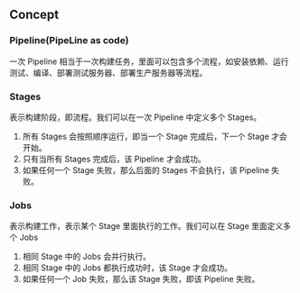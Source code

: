 ## Concept

### Pipeline(PipeLine as code)

一次 Pipeline 相当于一次构建任务，里面可以包含多个流程，如安装依赖、运行测试、编译、部署测试服务器、部署生产服务器等流程。

### Stages

表示构建阶段，即流程。我们可以在一次 Pipeline 中定义多个 Stages。

1. 所有 Stages 会按照顺序运行，即当一个 Stage 完成后，下一个 Stage 才会开始。
2. 只有当所有 Stages 完成后，该 Pipeline  才会成功。
3. 如果任何一个 Stage 失败，那么后面的 Stages 不会执行，该 Pipeline 失败。

### Jobs

表示构建工作，表示某个 Stage 里面执行的工作。我们可以在 Stage 里面定义多个 Jobs

1. 相同 Stage 中的 Jobs 会并行执行。
2. 相同 Stage 中的 Jobs 都执行成功时，该 Stage 才会成功。
3. 如果任何一个 Job 失败，那么该 Stage 失败，即该 Pipeline 失败。